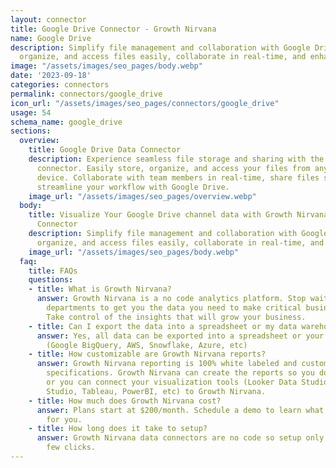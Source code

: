 ```yaml
---
layout: connector
title: Google Drive Connector - Growth Nirvana
name: Google Drive
description: Simplify file management and collaboration with Google Drive. Store,
  organize, and access files easily, collaborate in real-time, and enhance productivity
image: "/assets/images/seo_pages/body.webp"
date: '2023-09-18'
categories: connectors
permalink: connectors/google_drive
icon_url: "/assets/images/seo_pages/connectors/google_drive"
usage: 54
schema_name: google_drive
sections:
  overview:
    title: Google Drive Data Connector
    description: Experience seamless file storage and sharing with the Google Drive
      connector. Easily store, organize, and access your files from anywhere, on any
      device. Collaborate with team members in real-time, share files securely, and
      streamline your workflow with Google Drive.
    image_url: "/assets/images/seo_pages/overview.webp"
  body:
    title: Visualize Your Google Drive channel data with Growth Nirvana's Google Drive
      Connector
    description: Simplify file management and collaboration with Google Drive. Store,
      organize, and access files easily, collaborate in real-time, and enhance productivity
    image_url: "/assets/images/seo_pages/body.webp"
  faq:
    title: FAQs
    questions:
    - title: What is Growth Nirvana?
      answer: Growth Nirvana is a no code analytics platform. Stop waiting for other
        departments to get you the data you need to make critical business decisions.
        Take control of the insights that will grow your business.
    - title: Can I export the data into a spreadsheet or my data warehouse?
      answer: Yes, all data can be exported into a spreadsheet or your data warehouse
        (Google BigQuery, AWS, Snowflake, Azure, etc)
    - title: How customizable are Growth Nirvana reports?
      answer: Growth Nirvana reporting is 100% white labeled and customized to your
        specifications. Growth Nirvana can create the reports so you don’t have to
        or you can connect your visualization tools (Looker Data Studio/Google Data
        Studio, Tableau, PowerBI, etc) to Growth Nirvana.
    - title: How much does Growth Nirvana cost?
      answer: Plans start at $200/month. Schedule a demo to learn what plan is best
        for you.
    - title: How long does it take to setup?
      answer: Growth Nirvana data connectors are no code so setup only requires a
        few clicks.
---
```


